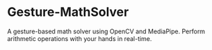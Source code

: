 # Gesture-MathSolver
A gesture-based math solver using OpenCV and MediaPipe. Perform arithmetic operations with your hands in real-time.
